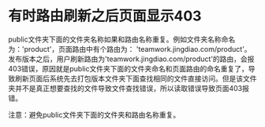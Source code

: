# 有时路由刷新之后页面显示403

   public文件夹下面的文件夹名称如果和路由名称重复。例如文件夹名称命名为：'product'，页面路由中有个路由为：
'teamwork.jingdiao.com/product'。
发布版本之后，用户刷新路由为'teamwork.jingdiao.com/product'的路由，会报403错误，原因就是public文件夹下面的文件夹命名和页面路由的命名重复了，导致刷新页面后系统先去打包版本文件夹下面查找相同的文件直接访问。但是该文件夹并不是真正想要查找的文件导致文件查找错误，所以读取错误导致页面403报错。

注意：避免public文件夹下面的文件夹和路由名称重复。
